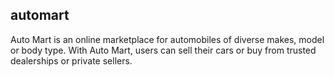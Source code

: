 ## automart
Auto Mart is an online marketplace for automobiles of diverse makes, model or body type. With Auto Mart, users can sell their cars or buy from trusted dealerships or private sellers.
